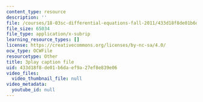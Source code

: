 ```yaml
---
content_type: resource
description: ''
file: /courses/18-03sc-differential-equations-fall-2011/433d18f8de01b6daef9a27ef8e839e06_LbKKzMag5Rc.srt
file_size: 65034
file_type: application/x-subrip
learning_resource_types: []
license: https://creativecommons.org/licenses/by-nc-sa/4.0/
ocw_type: OCWFile
resourcetype: Other
title: 3play caption file
uid: 433d18f8-de01-b6da-ef9a-27ef8e839e06
video_files:
  video_thumbnail_file: null
video_metadata:
  youtube_id: null
---
```

